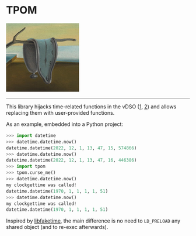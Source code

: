 # TPOM
![Melting clock](/melting-clock.jpg?raw=true "Melting clock")

----

This library hijacks time-related functions in the vDSO ([1](https://man7.org/linux/man-pages/man7/vdso.7.html), [2](https://en.wikipedia.org/wiki/VDSO)) and allows replacing them with user-provided functions.


As an example, embedded into a Python project:

```python
>>> import datetime
>>> datetime.datetime.now()
datetime.datetime(2022, 12, 1, 13, 47, 15, 574866)
>>> datetime.datetime.now()
datetime.datetime(2022, 12, 1, 13, 47, 16, 446386)
>>> import tpom
>>> tpom.curse_me()
>>> datetime.datetime.now()
my clockgettime was called!
datetime.datetime(1970, 1, 1, 1, 1, 51)
>>> datetime.datetime.now()
my clockgettime was called!
datetime.datetime(1970, 1, 1, 1, 1, 51)
```

Inspired by [libfaketime](https://github.com/wolfcw/libfaketime), the main difference is no need to `LD_PRELOAD` any shared object (and to re-exec afterwards).
